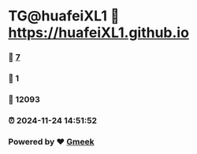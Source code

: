 # TG@huafeiXL1 :link: https://huafeiXL1.github.io 
### :page_facing_up: [7](https://huafeiXL1.github.io/tag.html) 
### :speech_balloon: 1 
### :hibiscus: 12093 
### :alarm_clock: 2024-11-24 14:51:52 
### Powered by :heart: [Gmeek](https://github.com/Meekdai/Gmeek)
